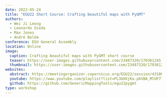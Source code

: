 ```yaml
---
date: 2022-05-24
title: "EGU22 Short Course: Crafting beautiful maps with PyGMT"
authors:
  - Wei Ji Leong
  - Leonardo Uieda
  - Max Jones
  - André Belém
conference: EGU General Assembly
location: Online
image:
  caption: Crafting beautiful maps with PyGMT short course
  teaser: https://user-images.githubusercontent.com/23487320/170361245-0d33b295-6ef9-43c0-b146-a2cb2feece6b.png
  thumbnail: https://user-images.githubusercontent.com/23487320/170361245-0d33b295-6ef9-43c0-b146-a2cb2feece6b.png
websites:
  abstract: https://meetingorganizer.copernicus.org/EGU22/session/43186
  youtube: https://www.youtube.com/playlist?list=PL3GHXjKa-p6VBA_MlUP7T_ByCFYQZ5uDG
  github: https://github.com/GenericMappingTools/egu22pygmt
type: workshop
---
```

